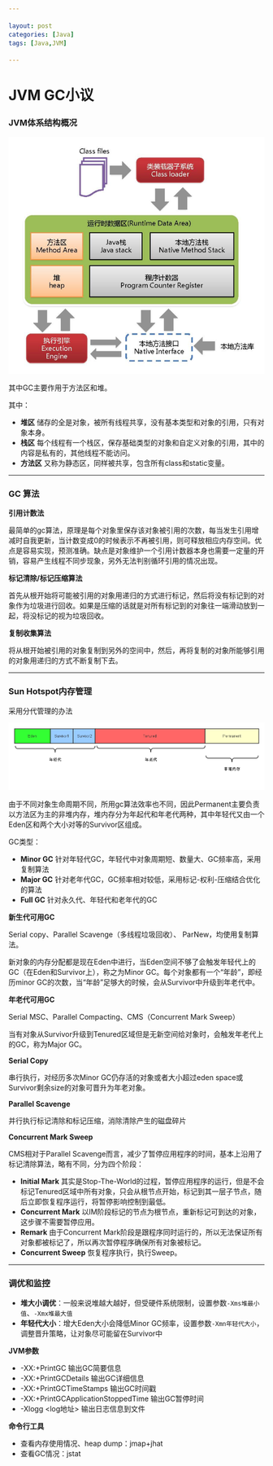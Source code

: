 ```yaml
---

layout: post
categories: [Java]
tags: [Java,JVM]

---
```


# JVM GC小议

### JVM体系结构概况

![](https://raw.githubusercontent.com/kakack/kakack.github.io/master/_images/jvmgc1.jpg)

其中GC主要作用于方法区和堆。

其中：

 - **堆区** 储存的全是对象，被所有线程共享，没有基本类型和对象的引用，只有对象本身。
 - **栈区** 每个线程有一个栈区，保存基础类型的对象和自定义对象的引用，其中的内容是私有的，其他线程不能访问。
 - **方法区** 又称为静态区，同样被共享，包含所有class和static变量。

 - - -

### GC 算法
 
**引用计数法**

最简单的gc算法，原理是每个对象里保存该对象被引用的次数，每当发生引用增减时自我更新，当计数变成0的时候表示不再被引用，则可释放相应内存空间。优点是容易实现，预测准确。缺点是对象维护一个引用计数器本身也需要一定量的开销，容易产生线程不同步现象，另外无法判别循环引用的情况出现。

**标记清除/标记压缩算法**

首先从根开始将可能被引用的对象用递归的方式进行标记，然后将没有标记到的对象作为垃圾进行回收。如果是压缩的话就是对所有标记到的对象往一端滑动放到一起，将没标记的视为垃圾回收。

**复制收集算法**
 
将从根开始被引用的对象复制到另外的空间中，然后，再将复制的对象所能够引用的对象用递归的方式不断复制下去。

 ---
 
### Sun Hotspot内存管理

采用分代管理的办法

![](https://raw.githubusercontent.com/kakack/kakack.github.io/master/_images/jvmgc2.jpg)

由于不同对象生命周期不同，所用gc算法效率也不同，因此Permanent主要负责以方法区为主的非堆内存，堆内存分为年起代和年老代两种，其中年轻代又由一个Eden区和两个大小对等的Survivor区组成。

GC类型：

 - **Minor GC** 针对年轻代GC，年轻代中对象周期短、数量大、GC频率高，采用复制算法
 - **Major GC** 针对老年代GC，GC频率相对较低，采用标记-权利-压缩结合优化的算法
 - **Full GC** 针对永久代、年轻代和老年代的GC

**新生代可用GC**

Serial copy、Parallel Scavenge（多线程垃圾回收）、 ParNew，均使用复制算法。

新对象的内存分配都是现在Eden中进行，当Eden空间不够了会触发年轻代上的GC（在Eden和Survivor上），称之为Minor GC。每个对象都有一个“年龄”，即经历minor GC的次数，当“年龄”足够大的时候，会从Survivor中升级到年老代中。

**年老代可用GC**

Serial MSC、Parallel Compacting、CMS（Concurrent Mark Sweep）

当有对象从Survivor升级到Tenured区域但是无新空间给对象时，会触发年老代上的GC，称为Major GC。

**Serial Copy**

串行执行，对经历多次Minor GC仍存活的对象或者大小超过eden space或Survivor剩余size的对象可晋升为年老对象。

**Parallel Scavenge**

并行执行标记清除和标记压缩，消除清除产生的磁盘碎片

**Concurrent Mark Sweep**

CMS相对于Parallel Scavenge而言，减少了暂停应用程序的时间，基本上沿用了标记清除算法，略有不同，分为四个阶段：

- **Initial Mark** 其实是Stop-The-World的过程，暂停应用程序的运行，但是不会标记Tenured区域中所有对象，只会从根节点开始，标记到其一层子节点，随后立即恢复程序运行，将暂停影响控制到最低。
- **Concurrent Mark** 以IM阶段标记的节点为根节点，重新标记可到达的对象，这步骤不需要暂停应用。
- **Remark** 由于Concurrent Mark阶段是跟程序同时运行的，所以无法保证所有对象都被标记了，所以再次暂停程序确保所有对象被标记。
- **Concurrent Sweep** 恢复程序执行，执行Sweep。

---

### 调优和监控

- **堆大小调优**：一般来说堆越大越好，但受硬件系统限制，设置参数`-Xms堆最小值`、`-Xmx堆最大值`
- **年轻代大小**：增大Eden大小会降低Minor GC频率，设置参数`-Xmn年轻代大小`，调整晋升策略，让对象尽可能留在Survivor中


**JVM参数**

- -XX:+PrintGC 输出GC简要信息
- -XX:+PrintGCDetails 输出GC详细信息
- -XX:+PrintGCTimeStamps 输出GC时间戳
- -XX:+PrintGCApplicationStoppedTime 输出GC暂停时间
- -Xlogg <log地址> 输出日志信息到文件

**命令行工具**

- 查看内存使用情况、heap dump：jmap+jhat
- 查看GC情况：jstat











